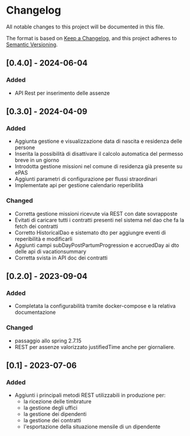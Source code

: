 # Changelog
All notable changes to this project will be documented in this file.

The format is based on [Keep a Changelog](https://keepachangelog.com/en/1.0.0/),
and this project adheres to [Semantic Versioning](https://semver.org/spec/v2.0.0.html).

## [0.4.0] - 2024-06-04
### Added
 - API Rest per inserimento delle assenze

## [0.3.0] - 2024-04-09
### Added
 - Aggiunta gestione e visualizzazione data di nascita e residenza delle persone
 - Inserita la possibilità di disattivare il calcolo automatica del permesso breve in un giorno
 - Introdotta gestione missioni nel comune di residenza già presente su ePAS
 - Aggiunti parametri di configurazione per flussi straordinari
 - Implementate api per gestione calendario reperibilità
 
### Changed
 - Corretta gestione missioni ricevute via REST con date sovrapposte
 - Evitati di caricare tutti i contratti presenti nel sistema nel dao che fa la fetch
   dei contratti
 - Corretto HistoricalDao e sistemato dto per aggiungre eventi di reperibilità e modificarli
 - Aggiunti campi subDayPostPartumProgression e accruedDay ai dto delle api di vacationsummary
 - Corretta svista in API doc dei contratti

## [0.2.0] - 2023-09-04
### Added
 - Completata la configurabilità tramite docker-compose e la relativa documentazione

### Changed
 - passaggio allo spring 2.7.15
 - REST per assenze valorizzato justifiedTime anche per giornaliere.


## [0.1] - 2023-07-06
### Added
 - Aggiunti i principali metodi REST utilizzabili in produzione per:
    - la ricezione delle timbrature
    - la gestione degli uffici
    - la gestione dei dipendenti
    - la gestione dei contratti
    - l'esportazione della situazione mensile di un dipendente
